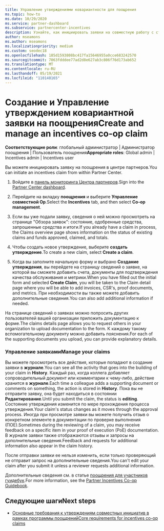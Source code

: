 ```yaml
---
title: Управление утверждениями ковариантности для поощрения
ms.topic: how-to
ms.date: 10/29/2020
ms.service: partner-dashboard
ms.subservice: partnercenter-incentives
description: Узнайте, как инициировать заявки на совместную работу с стимулами от центра партнеров. Все действия, выполняемые в процессе создания вашей заявки, отображаются в разделе "Журнал".
author: mseamons
ms.author: mseamons
ms.localizationpriority: medium
ms.custom: seodec18
ms.openlocfilehash: 185d1593808bc417fa15646955a0cce683242570
ms.sourcegitcommit: 7063fdddee77ad2d8e627ab3c806f76d173ab652
ms.translationtype: MT
ms.contentlocale: ru-RU
ms.lasthandoff: 05/19/2021
ms.locfileid: "110148165"
---
```

# <a name="create-and-manage-an-incentives-co-op-claim"></a><span data-ttu-id="aa1b9-104">Создание и Управление утверждением ковариантной заявки на поощрения</span><span class="sxs-lookup"><span data-stu-id="aa1b9-104">Create and manage an incentives co-op claim</span></span>

<span data-ttu-id="aa1b9-105">**Соответствующие роли**: глобальный администратор | Администратор поощрения | Пользователь поощрения</span><span class="sxs-lookup"><span data-stu-id="aa1b9-105">**Appropriate roles**: Global admin | Incentives admin | Incentives user</span></span>

<span data-ttu-id="aa1b9-106">Вы можете инициировать заявку на поощрения в центре партнеров.</span><span class="sxs-lookup"><span data-stu-id="aa1b9-106">You can initiate an incentives claim from within Partner Center.</span></span>

1. <span data-ttu-id="aa1b9-107">Войдите в [панель мониторинга Центра партнеров](https://partner.microsoft.com/dashboard/).</span><span class="sxs-lookup"><span data-stu-id="aa1b9-107">Sign into the [Partner Center dashboard](https://partner.microsoft.com/dashboard/).</span></span>

2. <span data-ttu-id="aa1b9-108">Перейдите на вкладку **поощрения** и выберите **Управление совместной Op**.</span><span class="sxs-lookup"><span data-stu-id="aa1b9-108">Select the **Incentives** tab, and then select **Co-op management**.</span></span>

3. <span data-ttu-id="aa1b9-109">Если вы уже подали заявку, сведения о ней можно просмотреть на странице "Обзора заявок": состояние, одобренные средства, запрошенные средства и итоги.</span><span class="sxs-lookup"><span data-stu-id="aa1b9-109">If you already have a claim in process, the Claims overview page shows information on the status of existing claims and funds approved, claimed, and totals.</span></span>

4. <span data-ttu-id="aa1b9-110">Чтобы создать новое утверждение, выберите **создать утверждение**.</span><span class="sxs-lookup"><span data-stu-id="aa1b9-110">To create a new claim, select **Create a claim**.</span></span>

5. <span data-ttu-id="aa1b9-111">Когда вы заполните начальную форму и выбрано **Создание утверждения**, вы перейдете на страницу сведений о заявке, на которой вы сможете добавить счета, документы для подтверждения качества обслуживания и метрики.</span><span class="sxs-lookup"><span data-stu-id="aa1b9-111">When you have filled out the initial form and selected **Create Claim**, you will be taken to the Claim detail page where you will be able to add invoices, CSR's, proof documents, and metrics.</span></span> <span data-ttu-id="aa1b9-112">При необходимости вы также можете добавить дополнительные сведения.</span><span class="sxs-lookup"><span data-stu-id="aa1b9-112">You can also add additional information if needed.</span></span>

<span data-ttu-id="aa1b9-113">На странице сведений о заявках можно попросить других пользователей вашей организации приложить документацию к форме.</span><span class="sxs-lookup"><span data-stu-id="aa1b9-113">The claims details page allows you to request others in your organization to upload documentation to the form.</span></span> <span data-ttu-id="aa1b9-114">К каждому такому вспомогательному документу можно добавить пояснения.</span><span class="sxs-lookup"><span data-stu-id="aa1b9-114">For each of the supporting documents you upload, you can provide explanatory details.</span></span> 

### <a name="manage-your-claims"></a><span data-ttu-id="aa1b9-115">Управление заявками</span><span class="sxs-lookup"><span data-stu-id="aa1b9-115">Manage your claims</span></span>

<span data-ttu-id="aa1b9-116">Вы можете просмотреть все действия, которые попадают в создание заявки в **журнале**.</span><span class="sxs-lookup"><span data-stu-id="aa1b9-116">You can see all the activity that goes into the building of your claim in **History**.</span></span> <span data-ttu-id="aa1b9-117">Каждый раз, когда коллега добавляет сопроводительный документ или комментарии к чему-либо, действие хранится в **журнале**.</span><span class="sxs-lookup"><span data-stu-id="aa1b9-117">Each time a colleague adds a supporting document or comments on something, the action is stored in **History**.</span></span> <span data-ttu-id="aa1b9-118">Пока вы не отправите заявку, она будет находиться в состоянии **Редактирование**.</span><span class="sxs-lookup"><span data-stu-id="aa1b9-118">Until you submit the claim, the status is **editing**.</span></span> <span data-ttu-id="aa1b9-119">Состояние утверждения изменится по мере прохождения процесса утверждения.</span><span class="sxs-lookup"><span data-stu-id="aa1b9-119">Your claim's status changes as it moves through the approval process.</span></span> <span data-ttu-id="aa1b9-120">Иногда при просмотре заявки вы можете получить отзыв о конкретном элементе в документации по проверке выполнения (ПОЕ).</span><span class="sxs-lookup"><span data-stu-id="aa1b9-120">Sometimes during the reviewing of a claim, you may receive feedback on a specific item in your proof of execution (PoE) documentation.</span></span> <span data-ttu-id="aa1b9-121">В журнале заявки также отображаются отзывы и запросы на дополнительные сведения.</span><span class="sxs-lookup"><span data-stu-id="aa1b9-121">Feedback and requests for additional information also appear in the claim history.</span></span>

<span data-ttu-id="aa1b9-122">После отправки заявки ее нельзя изменить, если только проверяющий не отправит запрос на дополнительные сведения.</span><span class="sxs-lookup"><span data-stu-id="aa1b9-122">You can't edit your claim after you submit it unless a reviewer requests additional information.</span></span>

<span data-ttu-id="aa1b9-123">Дополнительные сведения см. в статье [поощрения для участников гуидебук](https://assetsprod.microsoft.com/co-op-guidebook.pdf).</span><span class="sxs-lookup"><span data-stu-id="aa1b9-123">For more information, see the [Partner Incentives Co-op Guidebook](https://assetsprod.microsoft.com/co-op-guidebook.pdf).</span></span>

## <a name="next-steps"></a><span data-ttu-id="aa1b9-124">Следующие шаги</span><span class="sxs-lookup"><span data-stu-id="aa1b9-124">Next steps</span></span>

- [<span data-ttu-id="aa1b9-125">Основные требования к утверждениям совместных инициатив в рамках программы поощрений</span><span class="sxs-lookup"><span data-stu-id="aa1b9-125">Core requirements for incentives co-op claims</span></span>](core-requirements.md)